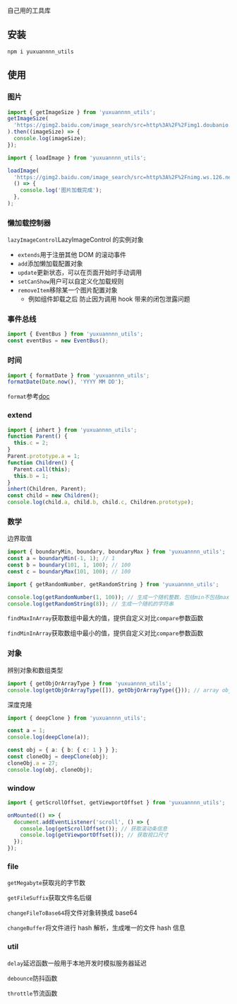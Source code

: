 自己用的工具库

## 安装

`npm i yuxuannnn_utils`

## 使用

### 图片

```ts
import { getImageSize } from 'yuxuannnn_utils';
getImageSize(
  'https://gimg2.baidu.com/image_search/src=http%3A%2F%2Fimg1.doubanio.com%2Fview%2Fgroup_topic%2Fl%2Fpublic%2Fp149704739.jpg&refer=http%3A%2F%2Fimg1.doubanio.com&app=2002&size=f9999,10000&q=a80&n=0&g=0n&fmt=auto?sec=1672539028&t=68d096afa3bd661f6c31acbc55411b09',
).then((imageSize) => {
  console.log(imageSize);
});
```

```ts
import { loadImage } from 'yuxuannnn_utils';

loadImage(
  'https://gimg2.baidu.com/image_search/src=http%3A%2F%2Fnimg.ws.126.net%2F%3Furl%3Dhttp%253A%252F%252Fdingyue.ws.126.net%252F2022%252F0902%252F15034aa2j00rhjnth000yc000hs00qog.jpg%26thumbnail%3D660x2147483647%26quality%3D80%26type%3Djpg&refer=http%3A%2F%2Fnimg.ws.126.net&app=2002&size=f9999,10000&q=a80&n=0&g=0n&fmt=auto?sec=1672664938&t=53b76b53f947c93d292001b9a0a3ebaf',
  () => {
    console.log('图片加载完成');
  },
);
```

### 懒加载控制器

`lazyImageControl`LazyImageControl 的实例对象

- `extends`用于注册其他 DOM 的滚动事件
- `add`添加懒加载配置对象
- `update`更新状态，可以在页面开始时手动调用
- `setCanShow`用户可以自定义化加载规则
- `removeItem`移除某一个图片配置对象
  - 例如组件卸载之后 防止因为调用 hook 带来的闭包泄露问题

### 事件总线

```ts
import { EventBus } from 'yuxuannnn_utils';
const eventBus = new EventBus();
```

### 时间

```ts
import { formatDate } from 'yuxuannnn_utils';
formatDate(Date.now(), 'YYYY MM DD');
```

`format`参考[doc](https://dayjs.fenxianglu.cn/category/display.html)

### extend

```ts
import { inhert } from 'yuxuannnn_utils';
function Parent() {
  this.c = 2;
}
Parent.prototype.a = 1;
function Children() {
  Parent.call(this);
  this.b = 1;
}
inhert(Children, Parent);
const child = new Children();
console.log(child.a, child.b, child.c, Children.prototype);
```

### 数学

边界取值

```ts
import { boundaryMin, boundary, boundaryMax } from 'yuxuannnn_utils';
const a = boundaryMin(-1, 1); // 1
const b = boundary(101, 1, 100); // 100
const c = boundaryMax(101, 100); // 100
```

```ts
import { getRandomNumber, getRandomString } from 'yuxuannnn_utils';

console.log(getRandomNumber(1, 100)); // 生成一个随机整数，包括min不包括max
console.log(getRandomString(8)); // 生成一个随机的字符串
```

`findMaxInArray`获取数组中最大的值，提供自定义对比`compare`参数函数

`findMinInArray`获取数组中最小的值，提供自定义对比`compare`参数函数

### 对象

辨别对象和数组类型

```ts
import { getObjOrArrayType } from 'yuxuannnn_utils';
console.log(getObjOrArrayType([]), getObjOrArrayType({})); // array object
```

深度克隆

```ts
import { deepClone } from 'yuxuannnn_utils';

const a = 1;
console.log(deepClone(a));

const obj = { a: { b: { c: 1 } } };
const cloneObj = deepClone(obj);
cloneObj.a = 27;
console.log(obj, cloneObj);
```

### window

```ts
import { getScrollOffset, getViewportOffset } from 'yuxuannnn_utils';

onMounted(() => {
  document.addEventListener('scroll', () => {
    console.log(getScrollOffset()); // 获取滚动条信息
    console.log(getViewportOffset()); // 获取视口尺寸
  });
});
```

### file

`getMegabyte`获取兆的字节数

`getFileSuffix`获取文件名后缀

`changeFileToBase64`将文件对象转换成 base64

`changeBuffer`将文件进行 hash 解析，生成唯一的文件 hash 信息

### util

`delay`延迟函数一般用于本地开发时模拟服务器延迟

`debounce`防抖函数

`throttle`节流函数
